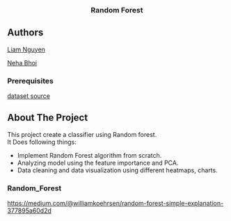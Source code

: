 <br />
<p align="center">
  <h3 align="center">Random Forest</h3>
</p>

## Authors

[Liam Nguyen](https://github.com/liam-nguyen)

[Neha Bhoi](https://github.com/Nehabhoi)

### Prerequisites
[dataset source](https://archive.ics.uci.edu/ml/datasets/Breast+Cancer+Wisconsin+%28Diagnostic%29 )

## About The Project

This project create a classifier using Random forest. <br />
It Does following things:
- Implement Random Forest algorithm from scratch.
- Analyzing model using the feature importance and PCA. 
- Data cleaning and data visualization using different heatmaps, charts.

### Random_Forest
https://medium.com/@williamkoehrsen/random-forest-simple-explanation-377895a60d2d